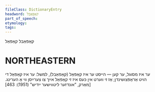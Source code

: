 ```yaml
---
fileClass: DictionaryEntry
headword: קאַפּאַבל
part_of_speech: 
etymology: 
tags: 
---
```

קאַפּאַבל
קאַפּאַל

NORTHEASTERN
==============

ער איז מסוגל, ער קען — הייסט ער איז קאַפּאַל (קאַפּאַבל), למשל: ער איז קאַפּאַל די הויט אַראָפּצושינדן; אַז זי ווערט אין כּעס איז זי קאַפּאַל אײַך צו צערײַסן ווי אַ הערינג.
[מאַרק, "אונדזער ליטווישער ייִדיש" (1951): 463]